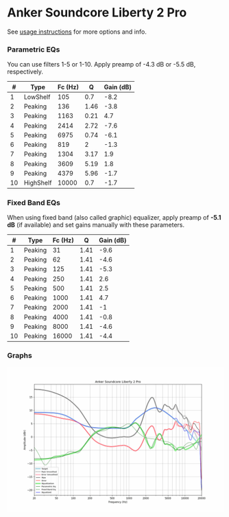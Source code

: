 # Anker Soundcore Liberty 2 Pro
See [usage instructions](https://github.com/jaakkopasanen/AutoEq#usage) for more options and info.

### Parametric EQs
You can use filters 1-5 or 1-10. Apply preamp of -4.3 dB or -5.5 dB, respectively.

|   # | Type      |   Fc (Hz) |    Q |   Gain (dB) |
|-----|-----------|-----------|------|-------------|
|   1 | LowShelf  |       105 | 0.7  |        -8.2 |
|   2 | Peaking   |       136 | 1.46 |        -3.8 |
|   3 | Peaking   |      1163 | 0.21 |         4.7 |
|   4 | Peaking   |      2414 | 2.72 |        -7.6 |
|   5 | Peaking   |      6975 | 0.74 |        -6.1 |
|   6 | Peaking   |       819 | 2    |        -1.3 |
|   7 | Peaking   |      1304 | 3.17 |         1.9 |
|   8 | Peaking   |      3609 | 5.19 |         1.8 |
|   9 | Peaking   |      4379 | 5.96 |        -1.7 |
|  10 | HighShelf |     10000 | 0.7  |        -1.7 |

### Fixed Band EQs
When using fixed band (also called graphic) equalizer, apply preamp of **-5.1 dB** (if available) and set gains manually with these parameters.

|   # | Type    |   Fc (Hz) |    Q |   Gain (dB) |
|-----|---------|-----------|------|-------------|
|   1 | Peaking |        31 | 1.41 |        -9.6 |
|   2 | Peaking |        62 | 1.41 |        -4.6 |
|   3 | Peaking |       125 | 1.41 |        -5.3 |
|   4 | Peaking |       250 | 1.41 |         2.6 |
|   5 | Peaking |       500 | 1.41 |         2.5 |
|   6 | Peaking |      1000 | 1.41 |         4.7 |
|   7 | Peaking |      2000 | 1.41 |        -1   |
|   8 | Peaking |      4000 | 1.41 |        -0.8 |
|   9 | Peaking |      8000 | 1.41 |        -4.6 |
|  10 | Peaking |     16000 | 1.41 |        -4.4 |

### Graphs
![](./Anker%20Soundcore%20Liberty%202%20Pro.png)
